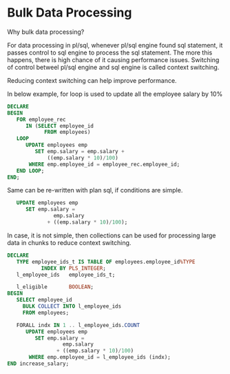 # Bulk Data Processing

Why bulk data processing?  

For data processing in pl/sql, whenever pl/sql engine found sql statement, it passes control to sql engine to process the sql statement.
The more this happens, there is high chance of it causing performance issues. Switching of control betweel pl/sql engine and sql engine is called context switching.

Reducing context switching can help improve performance. 

In below example, for loop is used to update all the employee salary by 10%

```sql
DECLARE
BEGIN
   FOR employee_rec
      IN (SELECT employee_id
            FROM employees)
   LOOP
      UPDATE employees emp
         SET emp.salary = emp.salary + 
             ((emp.salary * 10)/100)
       WHERE emp.employee_id = employee_rec.employee_id;
   END LOOP;
END;
```

Same can be re-written with plan sql, if conditions are simple.

```sql
   UPDATE employees emp
      SET emp.salary =
               emp.salary
             + ((emp.salary * 10)/100);
```

In case, it is not simple, then collections can be used for processing large data in chunks to reduce context switching.

```sql
DECLARE
   TYPE employee_ids_t IS TABLE OF employees.employee_id%TYPE
           INDEX BY PLS_INTEGER; 
   l_employee_ids   employee_ids_t;   

   l_eligible       BOOLEAN;
BEGIN
   SELECT employee_id
     BULK COLLECT INTO l_employee_ids
     FROM employees;

   FORALL indx IN 1 .. l_employee_ids.COUNT
      UPDATE employees emp
         SET emp.salary =
                  emp.salary
                + ((emp.salary * 10)/100)
       WHERE emp.employee_id = l_employee_ids (indx);
END increase_salary;
```

